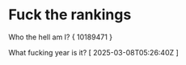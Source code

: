 # Fuck the rankings

Who the hell am I?
{ 10189471 }

What fucking year is it?
[ 2025-03-08T05:26:40Z ]

